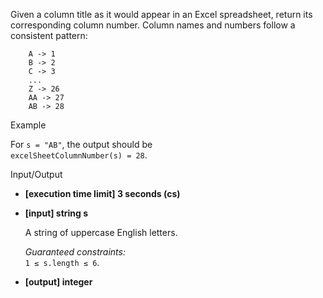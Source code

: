 
Given a column title as it would appear in an Excel spreadsheet, return its corresponding column number. Column names and numbers follow a consistent pattern:

```
    A -> 1
    B -> 2
    C -> 3
    ...
    Z -> 26
    AA -> 27
    AB -> 28

```

Example

For  `s = "AB"`, the output should be  
`excelSheetColumnNumber(s) = 28`.

Input/Output

-   **[execution time limit] 3 seconds (cs)**
    
-   **[input] string s**
    
    A string of uppercase English letters.
    
    _Guaranteed constraints:_  
    `1 ≤ s.length ≤ 6`.
    
-   **[output] integer**
